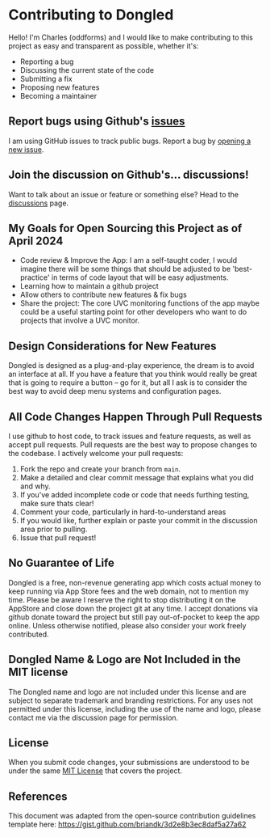 # Contributing to Dongled
Hello! I'm Charles (oddforms) and I would like to make contributing to this project as easy and transparent as possible, whether it's:

- Reporting a bug
- Discussing the current state of the code
- Submitting a fix
- Proposing new features
- Becoming a maintainer

## Report bugs using Github's [issues](https://github.com/oddforms-design/Dongled/issues)
I am using GitHub issues to track public bugs. Report a bug by [opening a new issue](https://github.com/oddforms-design/Dongled/issues).

## Join the discussion on Github's... discussions!
Want to talk about an issue or feature or something else? Head to the [discussions](https://github.com/oddforms-design/Dongled/discussions) page.

## My Goals for Open Sourcing this Project as of April 2024
- Code review & Improve the App: I am a self-taught coder, I would imagine there will be some things that should be adjusted to be 'best-practice' in terms of code layout that will be easy adjustments.
- Learning how to maintain a github project
- Allow others to contribute new features & fix bugs
- Share the project: The core UVC monitoring functions of the app maybe could be a useful starting point for other developers who want to do projects that involve a UVC monitor.

## Design Considerations for New Features
Dongled is designed as a plug-and-play experience, the dream is to avoid an interface at all. If you have a feature that you think would really be great that is going to require a button – go for it, but all I ask is to consider the best way to avoid deep menu systems and configuration pages.

## All Code Changes Happen Through Pull Requests
I use github to host code, to track issues and feature requests, as well as accept pull requests. Pull requests are the best way to propose changes to the codebase. I actively welcome your pull requests:

1. Fork the repo and create your branch from `main`.
2. Make a detailed and clear commit message that explains what you did and why.
3. If you've added incomplete code or code that needs furthing testing, make sure thats clear!
4. Comment your code, particularly in hard-to-understand areas
5. If you would like, further explain or paste your commit in the discussion area prior to pulling.
6. Issue that pull request!

## No Guarantee of Life
Dongled is a free, non-revenue generating app which costs actual money to keep running via App Store fees and the web domain, not to mention my time. Please be aware I reserve the right to stop distributing it on the AppStore and close down the project git at any time. I accept donations via github donate toward the project but still pay out-of-pocket to keep the app online. Unless otherwise notified, please also consider your work freely contributed. 

## Dongled Name & Logo are Not Included in the MIT license
The Dongled name and logo are not included under this license and are subject to separate trademark and branding restrictions. For any uses not permitted under this license, including the use of the name and logo, please contact me via the discussion page for permission.

## License
When you submit code changes, your submissions are understood to be under the same [MIT License](https://github.com/oddforms-design/Dongled/blob/main/LICENSE) that covers the project.

## References
This document was adapted from the open-source contribution guidelines template here: https://gist.github.com/briandk/3d2e8b3ec8daf5a27a62
